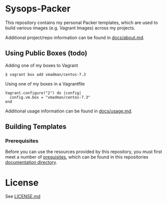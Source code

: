 Sysops-Packer
=============

This repository contains my personal Packer templates, which are used
to build various images (e.g. Vagrant Images) across my projects.

Additional project/repo information can be found in [docs/about.md](./docs/about.md).

## Using Public Boxes (todo)

Adding one of my boxes to Vagrant

```
$ vagrant box add vmadman/centos-7.3
```

Using one of my boxes in a Vagrantfile

```
Vagrant.configure("2") do |config|
  config.vm.box = "vmadman/centos-7.3"
end
```

Additional usage information can be found in [docs/usage.md](./docs/usage.md).

## Building Templates

### Prerequisites

Before you can use the resources provided by this repository, you must
first meet a number of [prequisites](docs/prerequisites.md), which
can be found in this repositories [documentation directory](./docs).

# License

See [LICENSE.md](./LICENSE.md)